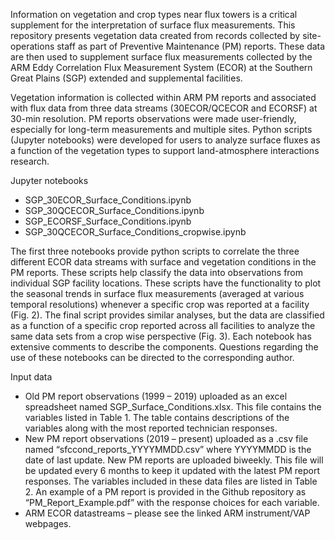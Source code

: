 Information on vegetation and crop types near flux towers is a critical supplement for the interpretation of surface flux measurements. This repository presents vegetation data created from records collected by site-operations staff as part of Preventive Maintenance (PM) reports. These data are then used to supplement surface flux measurements collected by the ARM Eddy Correlation Flux Measurement System (ECOR) at the Southern Great Plains (SGP) extended and supplemental facilities. 

Vegetation information is collected within ARM PM reports and associated with flux data from three data streams (30ECOR/QCECOR and ECORSF) at 30-min resolution. PM reports observations were made user-friendly, especially for long-term measurements and multiple sites. Python scripts (Jupyter notebooks) were developed for users to analyze surface fluxes as a function of the vegetation types to support land-atmosphere interactions research.

Jupyter notebooks
-	SGP_30ECOR_Surface_Conditions.ipynb
-	SGP_30QCECOR_Surface_Conditions.ipynb
-	SGP_ECORSF_Surface_Conditions.ipynb
-	SGP_30QCECOR_Surface_Conditions_cropwise.ipynb

The first three notebooks provide python scripts to correlate the three different ECOR data streams with surface and vegetation conditions in the PM reports. These scripts help classify the data into observations from individual SGP facility locations. These scripts have the functionality to plot the seasonal trends in surface flux measurements (averaged at various temporal resolutions) whenever a specific crop was reported at a facility (Fig. 2). The final script provides similar analyses, but the data are classified as a function of a specific crop reported across all facilities to analyze the same data sets from a crop wise perspective (Fig. 3). Each notebook has extensive comments to describe the components. Questions regarding the use of these notebooks can be directed to the corresponding author.

Input data
-	Old PM report observations (1999 – 2019) uploaded as an excel spreadsheet named SGP_Surface_Conditions.xlsx. 
This file contains the variables listed in Table 1. The table contains descriptions of the variables along with the most reported technician responses. 
-	New PM report observations (2019 – present) uploaded as a .csv file named “sfccond_reports_YYYYMMDD.csv” where YYYYMMDD is the date of last update. 
New PM reports are uploaded biweekly. This file will be updated every 6 months to keep it updated with the latest PM report responses. The variables included in these data files are listed in Table 2. An example of a PM report is provided in the Github repository as “PM_Report_Example.pdf” with the response choices for each variable. 
-	ARM ECOR datastreams – please see the linked ARM instrument/VAP webpages.
